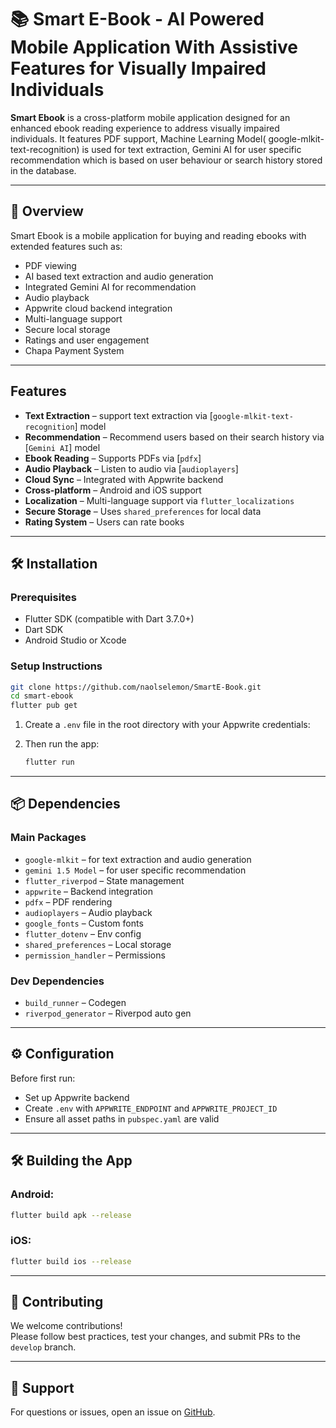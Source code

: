 # 📚 Smart E-Book - AI Powered Mobile Application With Assistive Features for Visually Impaired Individuals

**Smart Ebook** is a cross-platform mobile application designed for an enhanced ebook reading experience to address visually impaired individuals. It features PDF support, Machine Learning Model( google-mlkit-text-recognition) is used for text extraction, Gemini AI for user specific recommendation which is based on user behaviour or search history stored in the database.

---

## 🚀 Overview

Smart Ebook is a  mobile application for buying and reading ebooks with extended features such as:

- PDF viewing
- AI based text extraction and audio generation
- Integrated Gemini AI for recommendation
- Audio playback
- Appwrite cloud backend integration
- Multi-language support
- Secure local storage
- Ratings and user engagement
- Chapa Payment System

---

##  Features
-  **Text Extraction** – support text extraction via [`google-mlkit-text-recognition`] model
-  **Recommendation** – Recommend users based on their search history via [`Gemini AI`] model
-  **Ebook Reading** – Supports PDFs via [`pdfx`]
-  **Audio Playback** – Listen to audio via [`audioplayers`]
-  **Cloud Sync** – Integrated with Appwrite backend
-  **Cross-platform** – Android and iOS support
-  **Localization** – Multi-language support via `flutter_localizations`
-  **Secure Storage** – Uses `shared_preferences` for local data
-  **Rating System** – Users can rate books

---


## 🛠️ Installation

### Prerequisites

- Flutter SDK (compatible with Dart 3.7.0+)
- Dart SDK
- Android Studio or Xcode

### Setup Instructions

```bash
git clone https://github.com/naolselemon/SmartE-Book.git
cd smart-ebook
flutter pub get
```

1. Create a `.env` file in the root directory with your Appwrite credentials:

2. Then run the app:
   ```bash
   flutter run
   ```

---

## 📦 Dependencies

### Main Packages

- `google-mlkit` – for text extraction and audio generation
- `gemini 1.5 Model` –  for user specific recommendation
- `flutter_riverpod` – State management
- `appwrite` – Backend integration
- `pdfx` – PDF rendering
- `audioplayers` – Audio playback
- `google_fonts` – Custom fonts
- `flutter_dotenv` – Env config
- `shared_preferences` – Local storage
- `permission_handler` – Permissions

### Dev Dependencies

- `build_runner` – Codegen
- `riverpod_generator` – Riverpod auto gen

---

## ⚙️ Configuration

Before first run:
- Set up Appwrite backend
- Create `.env` with `APPWRITE_ENDPOINT` and `APPWRITE_PROJECT_ID`
- Ensure all asset paths in `pubspec.yaml` are valid

---

## 🛠 Building the App

### Android:
```bash
flutter build apk --release
```

### iOS:
```bash
flutter build ios --release
```

---

## 🤝 Contributing

We welcome contributions!  
Please follow best practices, test your changes, and submit PRs to the `develop` branch.


---

## 🧰 Support

For questions or issues, open an issue on [GitHub](https://github.com/naolselemon/SmartE-Book/issues).


